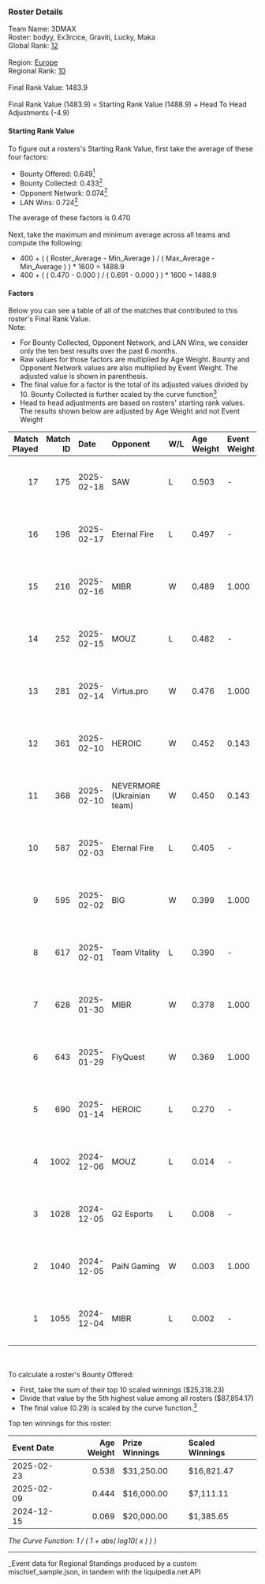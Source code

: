 ### Roster Details<br />
Team Name: 3DMAX<br />
Roster: bodyy, Ex3rcice, Graviti, Lucky, Maka<br />
Global Rank: [12](../../standings_global_2025_06_02.md)<br />
<br />
Region: [Europe]( ../../standings_europe_2025_06_02.md)<br />
Regional Rank: [10]( ../../standings_europe_2025_06_02.md)<br />
<br />
Final Rank Value:  1483.9<br />
<br />
Final Rank Value (1483.9) = Starting Rank Value (1488.9) + Head To Head Adjustments (-4.9)<br />

#### Starting Rank Value<br />
To figure out a rosters's Starting Rank Value, first take the average of these four factors:<br />
- Bounty Offered: 0.649[<sup>1</sup>](#table2)
- Bounty Collected: 0.433[<sup>2</sup>](#table1)
- Opponent Network: 0.074[<sup>2</sup>](#table1)
- LAN Wins: 0.724[<sup>2</sup>](#table1)

The average of these factors is 0.470<br />
<br />
Next, take the maximum and minimum average across all teams and compute the following:<br />
- 400 + ( ( Roster_Average - Min_Average ) / ( Max_Average - Min_Average ) ) * 1600 = 1488.9
- 400 + ( ( 0.470 - 0.000 ) / ( 0.691 - 0.000 ) ) * 1600 = 1488.9


#### Factors<br />
Below you can see a table of all of the matches that contributed to this roster's Final Rank Value.<br />
Note:<br />

- For Bounty Collected, Opponent Network, and LAN Wins, we consider only the ten best results over the past 6 months.
- Raw values for those factors are multiplied by Age Weight. Bounty and Opponent Network values are also multiplied by Event Weight. The adjusted value is shown in parenthesis.
- The final value for a factor is the total of its adjusted values divided by 10. Bounty Collected is further scaled by the curve function[<sup>3</sup>](#curveFunction)
- Head to head adjustments are based on rosters' starting rank values. The results shown below are adjusted by Age Weight and not Event Weight
<span id="table1"></span><br />


| Match Played | Match ID | Date       | Opponent                   | W/L | Age Weight | Event Weight | Bounty Collected | Opponent Network | LAN Wins  | H2H Adj. | Roster                                |
| -: | -: | :- | :- | :- | :- | :- | :- | :- | :- | -: | :- |
|           17 |      175 | 2025-02-18 | SAW                        | L   | 0.503      | -            | -                | -                | -         |   -11.48 | bodyy, Ex3rcice, Graviti, Lucky, Maka |
|           16 |      198 | 2025-02-17 | Eternal Fire               | L   | 0.497      | -            | -                | -                | -         |    -1.19 | bodyy, Ex3rcice, Graviti, Lucky, Maka |
|           15 |      216 | 2025-02-16 | MIBR                       | W   | 0.489      | 1.000        | 0.153 (0.075)    | 0.317 (0.155)    | 1 (0.489) |     1.90 | bodyy, Ex3rcice, Graviti, Lucky, Maka |
|           14 |      252 | 2025-02-15 | MOUZ                       | L   | 0.482      | -            | -                | -                | -         |    -1.02 | bodyy, Ex3rcice, Graviti, Lucky, Maka |
|           13 |      281 | 2025-02-14 | Virtus.pro                 | W   | 0.476      | 1.000        | 0.420 (0.200)    | 0.458 (0.218)    | 1 (0.476) |    10.58 | bodyy, Ex3rcice, Graviti, Lucky, Maka |
|           12 |      361 | 2025-02-10 | HEROIC                     | W   | 0.452      | 0.143        | 0.123 (0.008)    | 0.538 (0.035)    | 0 (0.000) |     0.99 | bodyy, Ex3rcice, Graviti, Lucky, Maka |
|           11 |      368 | 2025-02-10 | NEVERMORE (Ukrainian team) | W   | 0.450      | 0.143        | 0.000 (0.000)    | 0.160 (0.010)    | 0 (0.000) |     0.04 | bodyy, Ex3rcice, Graviti, Lucky, Maka |
|           10 |      587 | 2025-02-03 | Eternal Fire               | L   | 0.405      | -            | -                | -                | -         |    -0.86 | Djoko, Ex3rcice, Graviti, Lucky, Maka |
|            9 |      595 | 2025-02-02 | BIG                        | W   | 0.399      | 1.000        | 0.295 (0.118)    | 0.449 (0.179)    | 1 (0.399) |     4.27 | Djoko, Ex3rcice, Graviti, Lucky, Maka |
|            8 |      617 | 2025-02-01 | Team Vitality              | L   | 0.390      | -            | -                | -                | -         |    -1.99 | Djoko, Ex3rcice, Graviti, Lucky, Maka |
|            7 |      628 | 2025-01-30 | MIBR                       | W   | 0.378      | 1.000        | 0.153 (0.058)    | 0.317 (0.120)    | 1 (0.378) |     1.71 | Djoko, Ex3rcice, Graviti, Lucky, Maka |
|            6 |      643 | 2025-01-29 | FlyQuest                   | W   | 0.369      | 1.000        | 0.089 (0.033)    | 0.049 (0.018)    | 1 (0.369) |     0.32 | Djoko, Ex3rcice, Graviti, Lucky, Maka |
|            5 |      690 | 2025-01-14 | HEROIC                     | L   | 0.270      | -            | -                | -                | -         |    -7.97 | Djoko, Ex3rcice, Graviti, Lucky, Maka |
|            4 |     1002 | 2024-12-06 | MOUZ                       | L   | 0.014      | -            | -                | -                | -         |    -0.02 | Djoko, Ex3rcice, Graviti, Lucky, Maka |
|            3 |     1028 | 2024-12-05 | G2 Esports                 | L   | 0.008      | -            | -                | -                | -         |    -0.20 | Djoko, Ex3rcice, Graviti, Lucky, Maka |
|            2 |     1040 | 2024-12-05 | PaiN Gaming                | W   | 0.003      | 1.000        | 0.481 (0.002)    | 0.453 (0.001)    | 1 (0.003) |     0.07 | Djoko, Ex3rcice, Graviti, Lucky, Maka |
|            1 |     1055 | 2024-12-04 | MIBR                       | L   | 0.002      | -            | -                | -                | -         |    -0.05 | Djoko, Ex3rcice, Graviti, Lucky, Maka |

<br />
<span id="table2"></span><br />
To calculate a roster's Bounty Offered:<br />

- First, take the sum of their top 10 scaled winnings ($25,318.23)
- Divide that value by the 5th highest value among all rosters ($87,854.17)
- The final value (0.29) is scaled by the curve function.[<sup>3</sup>](#curveFunction)

Top ten winnings for this roster:<br />

| Event Date | Age Weight | Prize Winnings | Scaled Winnings |
| :- | -: | :- | :- |
| 2025-02-23 |      0.538 | $31,250.00     | $16,821.47      |
| 2025-02-09 |      0.444 | $16,000.00     | $7,111.11       |
| 2024-12-15 |      0.069 | $20,000.00     | $1,385.65       |


<span id="curveFunction"></span>_The Curve Function: 1 / ( 1 + abs( log10( x ) ) )_<br />

---
_Event data for Regional Standings produced by a custom mischief_sample.json, in tandem with the liquipedia.net API<br />

